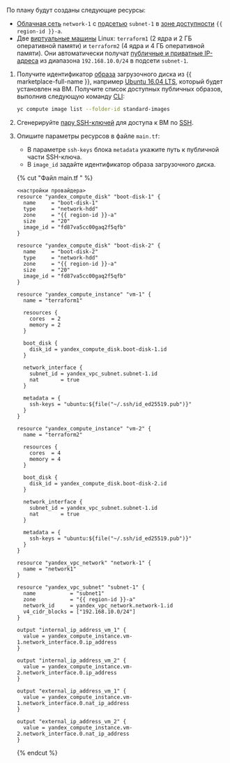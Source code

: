 По плану будут созданы следующие ресурсы:
* [Облачная сеть](../vpc/concepts/network.md#network) `network-1` с [подсетью](../vpc/concepts/network.md#subnet) `subnet-1` в [зоне доступности](../overview/concepts/geo-scope.md) `{{ region-id }}-a`.
* Две [виртуальные машины](../compute/concepts/vm.md) Linux: `terraform1` (2 ядра и 2 ГБ оперативной памяти) и `terraform2` (4 ядра и 4 ГБ оперативной памяти). Они автоматически получат [публичные и приватные IP-адреса](../vpc/concepts/address.md) из диапазона `192.168.10.0/24` в подсети `subnet-1`.
1. Получите идентификатор [образа](../compute/concepts/image.md) загрузочного диска из {{ marketplace-full-name }}, например [Ubuntu 16.04 LTS](/marketplace/products/yc/ubuntu-16-04-lts), который будет установлен на ВМ. Получите список доступных публичных образов, выполнив следующую команду [CLI](../cli/quickstart.md):

   ```bash
   yc compute image list --folder-id standard-images
   ```

1. Сгенерируйте [пару SSH-ключей](../compute/operations/vm-connect/ssh.md#creating-ssh-keys) для доступа к ВМ по [SSH](../glossary/ssh-keygen.md).
1. Опишите параметры ресурсов в файле `main.tf`:
   * В параметре `ssh-keys` блока `metadata` укажите путь к публичной части SSH-ключа.
   * В `image_id` задайте идентификатор образа загрузочного диска.

   {% cut "Файл main.tf " %}

   ```hcl
   <настройки провайдера>
   resource "yandex_compute_disk" "boot-disk-1" {
     name     = "boot-disk-1"
     type     = "network-hdd"
     zone     = "{{ region-id }}-a"
     size     = "20"
     image_id = "fd87va5cc00gaq2f5qfb"
   }

   resource "yandex_compute_disk" "boot-disk-2" {
     name     = "boot-disk-2"
     type     = "network-hdd"
     zone     = "{{ region-id }}-a"
     size     = "20"
     image_id = "fd87va5cc00gaq2f5qfb"
   }

   resource "yandex_compute_instance" "vm-1" {
     name = "terraform1"

     resources {
       cores  = 2
       memory = 2
     }

     boot_disk {
       disk_id = yandex_compute_disk.boot-disk-1.id
     }

     network_interface {
       subnet_id = yandex_vpc_subnet.subnet-1.id
       nat       = true
     }

     metadata = {
       ssh-keys = "ubuntu:${file("~/.ssh/id_ed25519.pub")}"
     }
   }

   resource "yandex_compute_instance" "vm-2" {
     name = "terraform2"

     resources {
       cores  = 4
       memory = 4
     }

     boot_disk {
       disk_id = yandex_compute_disk.boot-disk-2.id
     }

     network_interface {
       subnet_id = yandex_vpc_subnet.subnet-1.id
       nat       = true
     }

     metadata = {
       ssh-keys = "ubuntu:${file("~/.ssh/id_ed25519.pub")}"
     }
   }

   resource "yandex_vpc_network" "network-1" {
     name = "network1"
   }

   resource "yandex_vpc_subnet" "subnet-1" {
     name           = "subnet1"
     zone           = "{{ region-id }}-a"
     network_id     = yandex_vpc_network.network-1.id
     v4_cidr_blocks = ["192.168.10.0/24"]
   }

   output "internal_ip_address_vm_1" {
     value = yandex_compute_instance.vm-1.network_interface.0.ip_address
   }

   output "internal_ip_address_vm_2" {
     value = yandex_compute_instance.vm-2.network_interface.0.ip_address
   }

   output "external_ip_address_vm_1" {
     value = yandex_compute_instance.vm-1.network_interface.0.nat_ip_address
   }

   output "external_ip_address_vm_2" {
     value = yandex_compute_instance.vm-2.network_interface.0.nat_ip_address
   }
   ```

   {% endcut %}